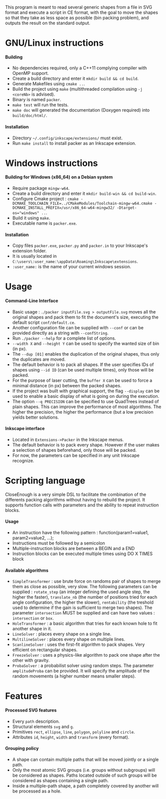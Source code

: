 This program is meant to read several generic shapes from a file in SVG format and execute a script in CE format, with the goal to move the shapes so that they take as less space as possible (bin packing problem), and outputs the result on the standard output.

# GNU/Linux instructions

#### Building

 * No dependencies required, only a C++11 complying compiler with OpenMP support.
 * Create a build directory and enter it `mkdir build && cd build`.
 * Generate Makefiles using `cmake ..`.
 * Build the project using `make` (multithreaded compilation using `-j <coreNb>` is advised).
 * Binary is named `packer`.
 * `make test` will run the tests.
 * `make doc` will generated the documentation (Doxygen required) into `build/doc/html/`.

#### Installation

 * Directory `~/.config/inkscape/extensions/` must exist.
 * Run `make install` to install packer as an Inkscape extension.


# Windows instructions

#### Building for Windows (x86_64) on a Debian system

 * Require package `mingw-w64`.
 * Create a build directory and enter it `mkdir build-win && cd build-win`.
 * Configure Cmake project : `cmake -DCMAKE_TOOLCHAIN_FILE=../CMakeModules/Toolchain-mingw-w64.cmake -DCMAKE_INSTALL_PREFIX=/usr/x86_64-w64-mingw32/ -Dtarget-os="windows" ..`.
 * Build it using `make`.
 * Executable name is `packer.exe`.

#### Installation

 * Copy files `packer.exe`, `packer.py` and `packer.in` to your Inkscape's extension folder.
 * It is usually located in `C:\users\:user_name:\appData\Roaming\Inkscape\extensions`.
 * `:user_name:` is the  name of your current windows session.

# Usage

#### Command-Line Interface

 * Basic usage : `./packer inputFile.svg > outputFile.svg` moves all the original shapes and pack them to fit the document's size, executing the default script `conf/default.ce`.
 * Another configuration file can be supplied with `--conf` or can be provided directly as a string with `--confString`.
 * Run `./packer --help` for a complete list of options.
 * `--width X` and `--height Y` can be used to specify the wanted size of bin (in px).
 * The `--dup [01]` enables the duplication of the original shapes, thus only the duplicates are moved.
 * The default behavior is to pack all shapes. If the user specifies IDs of shapes using `--id ID` (can be used multiple times), only those will be packed.
 * For the purpose of laser cutting, the `buffer X` can be used to force a minimal distance (in px) between the packed shapes.
 * If the project was built with graphical support, the flag `--display` can be used to enable a basic display of what is going on during the execution.
 * The option `--q PRECISION` can be specified to use QuadTrees instead of plain shapes. This can improve the performance of most algorithms. The higher the precision, the higher the performance (but a low precision yields better solutions.

#### Inkscape interface

 * Located in `Extensions->Packer` in the Inkscape menus.
 * The default behavior is to pack every shape. However if the user makes a selection of shapes beforehand, only those will be packed.
 * For now, the parameters can be specified in any unit Inkscape recognize.

# Scripting language

CloseEnough is a very simple DSL to facilitate the combination of the differents packing algorithms without having to rebuild the project. It supports function calls with parameters and the ability to repeat instruction blocks.

#### Usage

 * An instruction have the following pattern : function(param1=value1, param2=value2, ...);
 * Instructions must be followed by a semicolon
 * Multiple-instruction blocks are between a BEGIN and a END
 * Instruction blocks can be executed multiple times using DO X TIMES block

#### Available algorithms

 * `SimpleTransformer` : use brute force on randoms pair of shapes to merge them as close as possible, very slow. The following parameters can be supplied : `rotate_step` (an integer defining the used angle step, the higher the faster), `translate_nb` (the number of positions tried for each angle configuration, the higher the slower), `rentability` (the treshold used to determine if the gain is sufficient to merge two shapes). The parameter `intersection` MUST be supplied and can have two values : `intersection` or `box`.
 * `HoleTransformer` : a basic algorithm that tries for each known hole to fit another shape in it.
 * `LineSolver` : places every shape on a single line.
 * `MultilineSolver` : places every shape on multiple lines.
 * `ScanlineSolver` : uses the first-fit algorithm to pack shapes. Very efficient on rectangular shapes.
 * `FreezeSolver` : uses a physics-like algorithm to pack one shape after the other with gravity.
 * `ProbaSolver` : a probabilist solver using random steps. The parameter `amplitudeProba` can be provided. It will specify the amplitude of the random movements (a higher number means smaller steps).

# Features

#### Processed SVG features

 * Every `path` description.
 * Structural elements `svg` and `g`.
 * Primitives `rect`, `ellipse`, `line`, `polygon`, `polyline` and `circle`.
 * Attributes `id`, `height`, `width` and `transform` (every format).

#### Grouping policy

 * A shape can contain multiple paths that will be moved jointly or a single path.
 * Only the most atomic SVG groups (i.e. groups without subgroups) will be considered as shapes. Paths located outside of such groups will be considered as shapes containing a single path.
 * Inside a multiple-path shape, a path completely covered by another will be processed as a hole.
